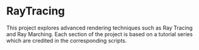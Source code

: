 # RayTracing
This project explores advanced rendering techniques such as Ray Tracing and Ray Marching. Each section of the project is based on a tutorial series which are credited in the corresponding scripts.
